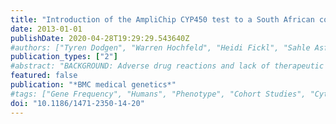 ```yaml
---
title: "Introduction of the AmpliChip CYP450 test to a South African cohort: a platform comparative prospective cohort study"
date: 2013-01-01
publishDate: 2020-04-28T19:29:29.543640Z
#authors: ["Tyren Dodgen", "Warren Hochfeld", "Heidi Fickl", "Sahle Asfaha", "Chrisna Durandt", "Paul Rheeder", "Britt Drögemöller", "Galen Wright", "Louise Warnich", "Christiaan Labuschagne", "Antoinette van Schalkwyk", "Andrea Gaedigk", "Michael Pepper"]
publication_types: ["2"]
#abstract: "BACKGROUND: Adverse drug reactions and lack of therapeutic efficacy associated with currently prescribed pharmacotherapeutics may be attributed, in part, to inter-individual variability in drug metabolism. Studies on the pharmacogenetics of Cytochrome P450 (CYP) enzymes offer insight into this variability. The objective of this study was to compare the AmpliChip CYP450 Test® (AmpliChip) to alternative genotyping platforms for phenotype prediction of CYP2C19 and CYP2D6 in a representative cohort of the South African population. METHODS: AmpliChip was used to screen for thirty-three CYP2D6 and three CYP2C19 alleles in two different cohorts. As a comparison cohort 2 was then genotyped using a CYP2D6 specific long range PCR with sequencing (CYP2D6 XL-PCR + Sequencing) platform and a PCR-RFLP platform for seven CYP2C19 alleles. RESULTS: Even though there was a low success rate for the AmpliChip, allele frequencies for both CYP2D6 and CYP2C19 were very similar between the two different cohorts. The CYP2D6 XL-PCR + Sequencing platform detected CYP2D6*5 more reliably and could correctly distinguish between CYP2D6*2 and *41 in the Black African individuals. Alleles not covered by the AmpliChip were identified and four novel CYP2D6 alleles were also detected. CYP2C19 PCR-RFLP identified CYP2C19*9,*15, *17 and *27 in the Black African individuals, with *2, *17 and *27 being relatively frequent in the cohort. Eliminating mismatches and identifying additional alleles will contribute to improving phenotype prediction for both enzymes. Phenotype prediction differed between platforms for both genes. CONCLUSION: Comprehensive genotyping of CYP2D6 and CYP2C19 with the platforms used in this study, would be more appropriate than AmpliChip for phenotypic prediction in the South African population. Pharmacogenetically important novel alleles may remain undiscovered when using assays that are designed according to Caucasian specific variation, unless alternate strategies are utilised."
featured: false
publication: "*BMC medical genetics*"
#tags: ["Gene Frequency", "Humans", "Phenotype", "Cohort Studies", "Cytochrome P-450 Enzyme System", "African Continental Ancestry Group", "Prospective Studies", "Aryl Hydrocarbon Hydroxylases", "Polymerase Chain Reaction", "Cytochrome P-450 CYP2D6", "Cytochrome P-450 CYP2C19", "Genotyping Techniques", "Oligonucleotide Array Sequence Analysis", "Polymorphism", "Restriction Fragment Length"]
doi: "10.1186/1471-2350-14-20"
---
```



